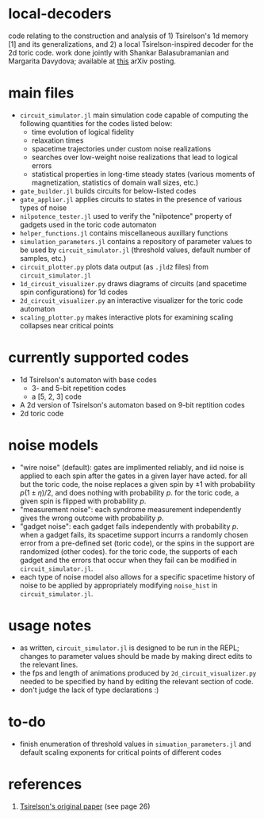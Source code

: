 local-decoders
=====
code relating to the construction and analysis of 1) Tsirelson's 1d memory [1] and its generalizations, and 2) a local Tsirelson-inspired decoder for the 2d toric code. work done jointly with Shankar Balasubramanian and Margarita Davydova; available at [this](https://arxiv.org/abs/2412.19803) arXiv posting. 

main files
=====
- `circuit_simulator.jl` main simulation code capable of computing the following quantities for the codes listed below: 
    - time evolution of logical fidelity
    - relaxation times
    - spacetime trajectories under custom noise realizations
    - searches over low-weight noise realizations that lead to logical errors
    - statistical properties in long-time steady states (various moments of magnetization, statistics of domain wall sizes, etc.)  
- `gate_builder.jl` builds circuits for below-listed codes 
- `gate_applier.jl` applies circuits to states in the presence of various types of noise 
- `nilpotence_tester.jl` used to verify the "nilpotence" property of gadgets used in the toric code automaton
- `helper_functions.jl` contains miscellaneous auxillary functions 
- `simulation_parameters.jl` contains a repository of parameter values to be used by `circuit_simulator.jl` (threshold values, default number of samples, etc.)
- `circuit_plotter.py` plots data output (as `.jld2` files) from `circuit_simulator.jl`
- `1d_circuit_visualizer.py` draws diagrams of circuits (and spacetime spin configurations) for 1d codes 
- `2d_circuit_visualizer.py` an interactive visualizer for the toric code automaton
- `scaling_plotter.py` makes interactive plots for examining scaling collapses near critical points

currently supported codes 
=====
- 1d Tsirelson's automaton with base codes
    - 3- and 5-bit repetition codes 
    - a [5, 2, 3] code
- A 2d version of Tsirelson's automaton based on 9-bit reptition codes
- 2d toric code

noise models
====== 
- "wire noise" (default): gates are implimented reliably, and iid noise is applied to each spin after the gates in a given layer have acted. for all but the toric code, the noise replaces a given spin by $\pm1$ with probability $p(1\pm \eta)/2$, and does nothing with probability $p$. for the toric code, a given spin is flipped with probability $p$. 
- "measurement noise": each syndrome measurement independently gives the wrong outcome with probability $p$.
- "gadget noise": each gadget fails independently with probability $p$. when a gadget fails, its spacetime support incurrs a randomly chosen error from a pre-defined set (toric code), or the spins in the support are randomized (other codes). for the toric code, the supports of each gadget and the errors that occur when they fail can be modified in `circuit_simulator.jl`.
- each type of noise model also allows for a specific spacetime history of noise to be applied by appropriately modifying `noise_hist` in `circuit_simulator.jl`. 

usage notes
====== 
- as written, `circuit_simulator.jl` is designed to be run in the REPL; changes to parameter values should be made by making direct edits to the relevant lines.
- the fps and length of animations produced by `2d_circuit_visualizer.py` needed to be specified by hand by editing the relevant section of code.
- don't judge the lack of type declarations :)

to-do
=====
- finish enumeration of threshold values in `simuation_parameters.jl` and default scaling exponents for critical points of different codes 
  
references
======
1. [Tsirelson's original paper](https://link.springer.com/book/10.1007/BFb0070079) (see page 26)


